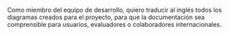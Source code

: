 Como miembro del equipo de desarrollo, quiero traducir al inglés todos los diagramas creados para el proyecto, para que la documentación sea comprensible para usuarios, evaluadores o colaboradores internacionales.

